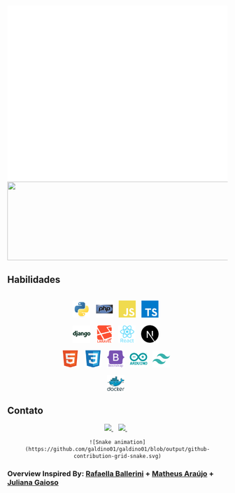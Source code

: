 <div align="center">
    <a href="https://www.linkedin.com/in/galdino01/" target="_blank">
        <img src="header.svg" width="960" height="400" />
        <img width="960" height="180"
            src="https://github-readme-stats.vercel.app/api/top-langs/?username=galdino01&hide_border=1&layout=compact&langs_count=8&count_private=true&theme=dark" />
    </a>
</div>

## Habilidades
<div style="display: inline_block" align="center"><br>
    <img align="center" alt="PYTHON" height="40" width="40"
        src="https://raw.githubusercontent.com/devicons/devicon/master/icons/python/python-original.svg">&nbsp;&nbsp;
    <img align="center" alt="PHP" height="40" width="40"
        src="https://raw.githubusercontent.com/devicons/devicon/master/icons/php/php-original.svg">&nbsp;&nbsp;
    <img align="center" alt="JAVASCRIPT" height="40" width="40"
        src="https://raw.githubusercontent.com/devicons/devicon/master/icons/javascript/javascript-plain.svg">&nbsp;&nbsp;
    <img align="center" alt="TYPESCRIPT" height="40" width="40"
        src="https://raw.githubusercontent.com/devicons/devicon/master/icons/typescript/typescript-plain.svg">&nbsp;&nbsp;
</div>
<div style="display: inline_block" align="center"><br>
    <img align="center" alt="DJANGO" height="40" width="40"
        src="https://raw.githubusercontent.com/devicons/devicon/master/icons/django/django-plain-wordmark.svg">&nbsp;&nbsp;
    <img align="center" alt="LARAVEL" height="40" width="40"
        src="https://raw.githubusercontent.com/devicons/devicon/master/icons/laravel/laravel-plain-wordmark.svg">&nbsp;&nbsp;
    <img align="center" alt="REACTNATIVE" height="40" width="40"
        src="https://raw.githubusercontent.com/devicons/devicon/master/icons/react/react-original-wordmark.svg">&nbsp;&nbsp;
    <img align="center" alt="NEXTJS" height="40" width="40"
        src="https://raw.githubusercontent.com/devicons/devicon/master/icons/nextjs/nextjs-original.svg">&nbsp;&nbsp;
</div>
<div style="display: inline_block" align="center"><br>
    <img align="center" alt="HTML" height="40" width="40"
        src="https://raw.githubusercontent.com/devicons/devicon/master/icons/html5/html5-original.svg">&nbsp;&nbsp;
    <img align="center" alt="CSS" height="40" width="40"
        src="https://raw.githubusercontent.com/devicons/devicon/master/icons/css3/css3-original.svg">&nbsp;&nbsp;
    <img align="center" alt="BOOTSTRAP" height="40" width="40"
        src="https://raw.githubusercontent.com/devicons/devicon/master/icons/bootstrap/bootstrap-plain-wordmark.svg">&nbsp;&nbsp;
    <img align="center" alt="ARDUINO" height="40" width="40"
        src="https://raw.githubusercontent.com/devicons/devicon/master/icons/arduino/arduino-original-wordmark.svg">&nbsp;&nbsp;
    <img align="center" alt="TAILWIND" height="40" width="40"
        src="https://raw.githubusercontent.com/devicons/devicon/master/icons/tailwindcss/tailwindcss-plain.svg">&nbsp;&nbsp;
</div>
<div style="display: inline_block" align="center"><br>
    <img align="center" alt="DOCKER" height="40" width="40"
        src="https://raw.githubusercontent.com/devicons/devicon/master/icons/docker/docker-original-wordmark.svg">&nbsp;&nbsp;
</div>

## Contato
<div align="center">
    <a href="https://www.linkedin.com/in/galdino-01" target="_blank">
        <img src="https://img.shields.io/badge/-LinkedIn-%230077B5?style=for-the-badge&logo=linkedin&logoColor=white"
            target="_blank">
    </a>&nbsp;&nbsp;
    <a href="mailto:contato.ogaldino@hotmail.com">
        <img src="https://img.shields.io/badge/Microsoft_Outlook-0078D4?style=for-the-badge&logo=microsoft-outlook&logoColor=white"
            target="_blank">
    </a>&nbsp;&nbsp;

    ![Snake animation](https://github.com/galdino01/galdino01/blob/output/github-contribution-grid-snake.svg)

</div>

<div>
    <h3>Overview Inspired By:
        <a href="https://github.com/rafaballerini">Rafaella Ballerini</a>
        +
        <a href="https://github.com/teteusAraujo">Matheus Araújo</a>
        +
        <a href="https://github.com/juligaioso">Juliana Gaioso</a>
    </h3>
</div>
